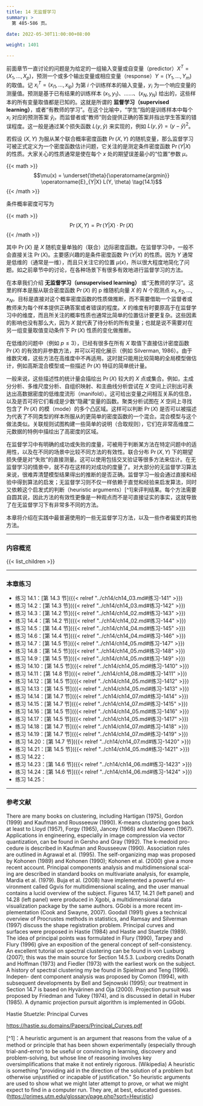 ```yaml
---
title: 14 无监督学习
summary: >
  第 485-586 页。

date: 2022-05-30T11:00:00+08:00

weight: 1401

---
```


前面章节一直讨论的问题是为给定的一组输入变量或自变量（predictor）$X^T=(X_1,\dots,X_p)$，预测一个或多个输出变量或相应变量（response）$Y=(Y_1,\dots,Y_m)$ 的取值。记 $x_i^T=(x_{i1},\dots,x_{ip})$ 为第 $i$ 个训练样本的输入变量，$y_i$ 为一个响应变量的测量值。预测是基于已有结果的训练样本 $(x_1,y_1)$、……、$(x_N,y_N)$ 给出的，这些样本的所有变量取值都是已知的。这就是所谓的 **监督学习（supervised learning）**，或者“有教师的学习”。在这个比喻中，“学生”指的是训练样本中每个 $x_i$ 对应的预测答案 $\hat{y}_i$，而监督者或“教师”则会提供正确的答案并指出学生答案的错误程度。这一般是通过某个损失函数 $L(y,\hat{y})$ 来实现的，例如 $L(y,\hat{y})=(y-\hat{y})^2$。

若假设 $(X,Y)$ 为服从某个联合概率密度函数 $\operatorname{Pr}(X,Y)$ 的随机变量，那么监督学习可被正式定义为一个密度函数估计问题，它关注的是测定条件密度函数 $\operatorname{Pr}(Y|X)$ 的性质。大家关心的性质通常是使在每个 $x$ 处的期望误差最小的“位置”参数 $\mu$。

{{< math >}}
$$\mu(x) = \underset{\theta}{\operatorname{argmin}}
  \operatorname{E}_{Y|X} L(Y, \theta) \tag{14.1}$$
{{< /math >}}

条件概率密度可写为

{{< math >}}
$$\operatorname{Pr}(X, Y) = \operatorname{Pr}(Y|X) \cdot \operatorname{Pr}(X)$$
{{< /math >}}

其中 $\operatorname{Pr}(X)$ 是 $X$ 随机变量单独的（联合）边际密度函数。在监督学习中，一般不会直接关注 $\operatorname{Pr}(X)$。主要感兴趣的是条件密度函数 $\operatorname{Pr}(Y|X)$ 的性质。因为 $Y$ 通常是低维的（通常是一维），而且只关注它的位置 $\mu(x)$，所以很大程度地简化了问题。如之前章节中的讨论，在各种场景下有很多有效地进行监督学习的方法。

在本章我们介绍 **无监督学习（unsupervised learning）** 或“无教师的学习”。这里的样本是服从联合密度函数 $\operatorname{Pr}(X)$ 的 p 维随机向量 $X$ 的 $N$ 个观测点 $x_1,x_2,\dots,x_N$。目标是直接对这个概率密度函数的性质做推断，而不需要借助一个监督者或教师来为每个样本提供正确答案或者错误的程度。$X$ 的维度有时要原高于在监督学习中的维度，而且所关注的概率性质也通常比简单的位置估计要更复杂。这些因素的影响也没有那么大，因为 $X$ 就代表了待分析的所有变量；也就是说不需要对在另一组变量取值变动条件下 $\operatorname{Pr}(X)$ 性质的变化做推断。

在低维的问题中（例如 $p\leq3$），已经有很多在所有 $X$ 取值下直接估计密度函数 $\operatorname{Pr}(X)$ 的有效的非参数方法，并可以可视化展示（例如 Silverman, 1986）。由于维数灾难，这些方法在高维度中不再适用。这时就只能用比较简略的全局模型做估计，例如高斯混合模型或一些描述 $\operatorname{Pr}(X)$ 特征的简单统计量。

一般来说，这些描述性的统计量会描绘出 $\operatorname{Pr}(X)$ 较大的 $X$ 点或集合。例如，主成分分析、多维尺度分析、自组织映射、和主曲线分析尝试在 $X$ 空间上识别出可表达出高数据密度的低维度流形（manifold）。这可给出变量之间相互关系的信息，以及是否可将它们看成是少数“隐藏“变量的函数。聚类分析试图在 $X$ 空间上寻找包含了 $\operatorname{Pr}(X)$ 的模（mode）的多个凸区域。这样可以判断 $\operatorname{Pr}(X)$ 是否可以被描述为代表了不同类型的样本所服从的更简单的密度函数的一个混合。混合模型与这个做法类似。关联规则试图构建一些简单的说明（合取规则），它们在非常高维度二元数据的特例中描绘出了高密度的区域。

在监督学习中有明确的成功或失败的度量，可被用于判断某方法在特定问题中的适用性，以及在不同的场景中比较不同方法的有效性。联合分布 $\operatorname{Pr}(X,Y)$ 下的期望损失便是对“失败”的直接测量。这可以使用包括交叉验证等很多方法来估计。在无监督学习的情景中，就不存在这样的对成功的度量了。对大部分的无监督学习算法来说，很难弄清楚模型结果得出的推断的是否正确。监督学习一般会通过直接和经验中得到算法的启发；无监督学习则不仅一样依赖于直觉和经验来启发算法，同时又依赖这个启发式的判断（heuristic arguments）[^1]来评判结果。每个方法需要自圆其说，因此方法的有效性更像是一种观点而不是可直接证实的事实，这就导致了在无监督学习下有非常多不同的方法。

本章将介绍在实践中最普遍使用的一些无监督学习方法，以及一些作者偏爱的其他方法。

----------

### 内容概览

{{< list_children >}}

----------

### 本章练习

- 练习 14.1：[第 14.3 节]({{< relref "../ch14/ch14_03.md#练习-141" >}})
- 练习 14.2：[第 14.3 节]({{< relref "../ch14/ch14_03.md#练习-142" >}})
- 练习 14.3：[第 14.2 节]({{< relref "../ch14/ch14_02.md#练习-143" >}})
- 练习 14.4：[第 14.2 节]({{< relref "../ch14/ch14_02.md#练习-144" >}})
- 练习 14.5：[第 14.4 节]({{< relref "../ch14/ch14_04.md#练习-145" >}})
- 练习 14.6：[第 14.4 节]({{< relref "../ch14/ch14_04.md#练习-146" >}})
- 练习 14.7：[第 14.5 节]({{< relref "../ch14/ch14_05.md#练习-147" >}})
- 练习 14.8：[第 14.5 节]({{< relref "../ch14/ch14_05.md#练习-148" >}})
- 练习 14.9：[第 14.5 节]({{< relref "../ch14/ch14_05.md#练习-149" >}})
- 练习 14.10：[第 14.5 节]({{< relref "../ch14/ch14_05.md#练习-1410" >}})
- 练习 14.11：[第 14.8 节]({{< relref "../ch14/ch14_08.md#练习-1411" >}})
- 练习 14.12：[第 14.5 节]({{< relref "../ch14/ch14_05.md#练习-1412" >}})
- 练习 14.13：[第 14.5 节]({{< relref "../ch14/ch14_05.md#练习-1413" >}})
- 练习 14.14：[第 14.7 节]({{< relref "../ch14/ch14_07.md#练习-1414" >}})
- 练习 14.15：[第 14.7 节]({{< relref "../ch14/ch14_07.md#练习-1415" >}})
- 练习 14.16：[第 14.5 节]({{< relref "../ch14/ch14_05.md#练习-1416" >}})
- 练习 14.17：[第 14.5 节]({{< relref "../ch14/ch14_05.md#练习-1417" >}})
- 练习 14.18：[第 14.7 节]({{< relref "../ch14/ch14_07.md#练习-1418" >}})
- 练习 14.19：[第 14.7 节]({{< relref "../ch14/ch14_07.md#练习-1419" >}})
- 练习 14.20：[第 14.7 节]({{< relref "../ch14/ch14_07.md#练习-1420" >}})
- 练习 14.21：[第 14.5 节]({{< relref "../ch14/ch14_05.md#练习-1421" >}})
- 练习 14.22：
- 练习 14.23：[第 14.6 节]({{< relref "../ch14/ch14_06.md#练习-1423" >}})
- 练习 14.24：[第 14.6 节]({{< relref "../ch14/ch14_06.md#练习-1424" >}})
- 练习 14.25：

----------

### 参考文献

There are many books on clustering, including Hartigan (1975), Gordon
(1999) and Kaufman and Rousseeuw (1990). K-means clustering goes back
at least to Lloyd (1957), Forgy (1965), Jancey (1966) and MacQueen (1967).
Applications in engineering, especially in image compression via vector
quantization, can be found in Gersho and Gray (1992). The k-medoid pro-
cedure is described in Kaufman and Rousseeuw (1990). Association rules
are outlined in Agrawal et al. (1995). The self-organizing map was proposed
by Kohonen (1989) and Kohonen (1990); Kohonen et al. (2000) give a more
recent account. Principal components analysis and multidimensional scal-
ing are described in standard books on multivariate analysis, for example,
Mardia et al. (1979). Buja et al. (2008) have implemented a powerful en-
vironment called Ggvis for multidimensional scaling, and the user manual
contains a lucid overview of the subject. Figures 14.17, 14.21 (left panel)
and 14.28 (left panel) were produced in Xgobi, a multidimensional data
visualization package by the same authors. GGobi is a more recent im-
plementation (Cook and Swayne, 2007). Goodall (1991) gives a technical
overview of Procrustes methods in statistics, and Ramsay and Silverman
(1997) discuss the shape registration problem. Principal curves and surfaces
were proposed in Hastie (1984) and Hastie and Stuetzle (1989). The idea of
principal points was formulated in Flury (1990), Tarpey and Flury (1996)
give an exposition of the general concept of self-consistency. An excellent
tutorial on spectral clustering can be found in von Luxburg (2007); this was
the main source for Section 14.5.3. Luxborg credits Donath and Hoffman
(1973) and Fiedler (1973) with the earliest work on the subject. A history
of spectral clustering my be found in Spielman and Teng (1996). Indepen-
dent component analysis was proposed by Comon (1994), with subsequent
developments by Bell and Sejnowski (1995); our treatment in Section 14.7
is based on Hyvärinen and Oja (2000). Projection pursuit was proposed by
Friedman and Tukey (1974), and is discussed in detail in Huber (1985). A
dynamic projection pursuit algorithm is implemented in GGobi.

Hastie Stuetzle: Principal Curves

https://hastie.su.domains/Papers/Principal_Curves.pdf

[^1]：A heuristic argument is an argument that reasons from the value of a method or principle that has been shown experimentally (especially through trial-and-error) to be useful or convincing in learning, discovery and problem-solving, but whose line of reasoning involves key oversimplifications that make it not entirely rigorous. (Wikipedia) A heuristic is something "providing aid in the direction of the solution of a problem but otherwise unjustified or incapable of justification."  So heuristic arguments are used to show what we might later attempt to prove, or what we might expect to find in a computer run.  They are, at best, educated guesses. (https://primes.utm.edu/glossary/page.php?sort=Heuristic)